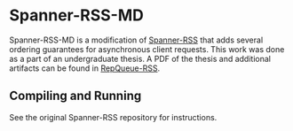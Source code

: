 # Spanner-RSS-MD

Spanner-RSS-MD is a modification of [Spanner-RSS](https://github.com/princeton-sns/spanner-rss/) that adds several ordering guarantees for asynchronous client requests. This work was done as a part of an undergraduate thesis. A PDF of the thesis and additional artifacts can be found in [RepQueue-RSS](https://github.com/aaronwu667/RepQueue-RSS).

## Compiling and Running
See the original Spanner-RSS repository for instructions.

